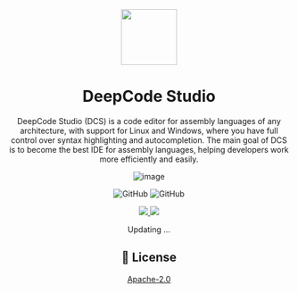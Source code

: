 <div align="center">

<img src="https://github.com/Daniel0110000/DeepCodeStudio/blob/master/ic_launcher.png" width="100px"/>  

# DeepCode Studio
DeepCode Studio (DCS) is a code editor for assembly languages of any architecture, with support for Linux and Windows, where you have full control over syntax highlighting and autocompletion. The main goal of DCS is to become the best IDE for assembly languages, helping developers work more efficiently and easily.

![image](https://github.com/user-attachments/assets/7d027551-5912-451e-ae23-e62462f27d46)

![GitHub](https://img.shields.io/github/license/daniel0110000/deepcodestudio?style=for-the-badge&labelColor=282C34&color=1F6FEB) ![GitHub](https://img.shields.io/github/v/release/daniel0110000/deepcodestudio?style=for-the-badge&labelColor=282C34&color=1F6FEB)

<a href="https://github.com/Daniel0110000/DeepCodeStudio/releases/tag/v1.0.0-alpha.2">
  <img src="https://img.shields.io/badge/Linux-282C34?style=for-the-badge&logo=linux&logoColor=white"/>
</a>

<a href="https://github.com/Daniel0110000/DeepCodeStudio/releases/tag/v1.0.0-alpha.2">
  <img src="https://img.shields.io/badge/Windows-282C34?style=for-the-badge&logo=window&logoColor=white"/>
</a>

Updating ...

## 📜 License
[Apache-2.0](/LICENSE)
